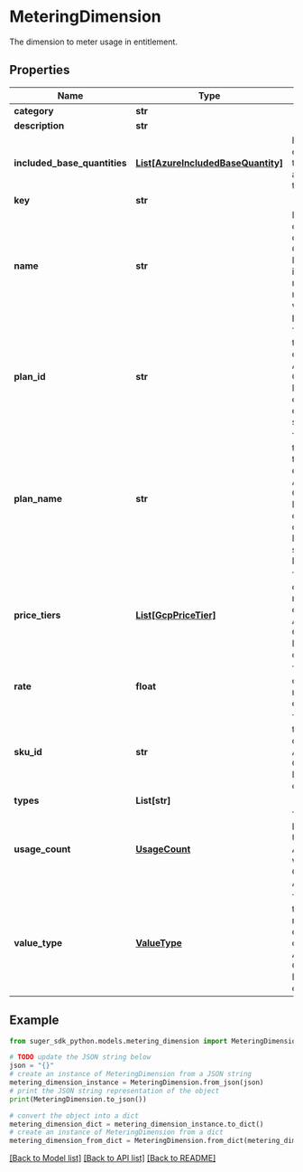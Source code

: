 # MeteringDimension

The dimension to meter usage in entitlement.

## Properties

Name | Type | Description | Notes
------------ | ------------- | ------------- | -------------
**category** | **str** |  | [optional] 
**description** | **str** |  | [optional] 
**included_base_quantities** | [**List[AzureIncludedBaseQuantity]**](AzureIncludedBaseQuantity.md) | how many quantities of this dimension are included in the commit. | [optional] 
**key** | **str** |  | [optional] 
**name** | **str** | Display name of the dimension. For GCP Marketplace, it is the metering metric ID without plan prefix. | [optional] 
**plan_id** | **str** | The plan ID of the metering dimension. Applicable to GCP Marketplace only. No ISO duration suffix. | [optional] 
**plan_name** | **str** | The name of the plan for the metering dimension. Applicable to GCP Marketplace only. It may contains the ISO duration suffix, such as P1Y. | [optional] 
**price_tiers** | [**List[GcpPriceTier]**](GcpPriceTier.md) | The price tiers of the metering dimension. Applicable to GCP Marketplace only. | [optional] 
**rate** | **float** | The unit price of this usage metering dimension. | [optional] 
**sku_id** | **str** | The SKU ID of the metering dimension. Applicable to GCP Marketplace only. | [optional] 
**types** | **List[str]** |  | [optional] 
**usage_count** | [**UsageCount**](UsageCount.md) | The current Dimension Usage Count. Available when call GetEntitlement API. | [optional] 
**value_type** | [**ValueType**](ValueType.md) | The value type of the metering dimension quantity. Applicable to GCP Marketplace only. | [optional] 

## Example

```python
from suger_sdk_python.models.metering_dimension import MeteringDimension

# TODO update the JSON string below
json = "{}"
# create an instance of MeteringDimension from a JSON string
metering_dimension_instance = MeteringDimension.from_json(json)
# print the JSON string representation of the object
print(MeteringDimension.to_json())

# convert the object into a dict
metering_dimension_dict = metering_dimension_instance.to_dict()
# create an instance of MeteringDimension from a dict
metering_dimension_from_dict = MeteringDimension.from_dict(metering_dimension_dict)
```
[[Back to Model list]](../README.md#documentation-for-models) [[Back to API list]](../README.md#documentation-for-api-endpoints) [[Back to README]](../README.md)


